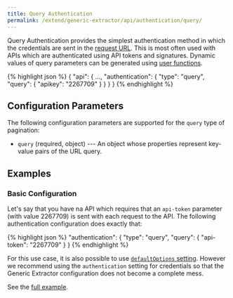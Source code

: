 ```yaml
---
title: Query Authentication
permalink: /extend/generic-extractor/api/authentication/query/
---
```


Query Authentication provides the simplest authentication method in which
the credentials are sent in the [request URL](/extend/generic-extractor/tutorial/rest#url).
This is most often used with APIs which are authenticated using API tokens and
signatures. Dynamic values of query parameters can be generated using 
[user functions](/extend/generic-extractor/user-functions/).

{% highlight json %}
{
    "api": {
        ...,
        "authentication": {
            "type": "query",
            "query": {
                "apikey": "2267709"
            }
        }
    }
}
{% endhighlight %}

## Configuration Parameters
The following configuration parameters are supported for the `query` type of pagination:

- `query` (required, object) --- An object whose properties represent key-value pairs of the URL query.

## Examples

### Basic Configuration
Let's say that you have na API which requires that an `api-token` parameter (with value 2267709) is sent with
each request to the API. The following authentication configuration does exactly that:

{% highlight json %}
"authentication": {
    "type": "query",
    "query": {
        "api-token": "2267709"
    }
}
{% endhighlight %}

For this use case, it is also possible to use [`defaultOptions` setting](/extend/generic-extractor/api/#default-parameters).
However we recommend using the `authentication` setting for credentials so that the Generic Extractor
configuration does not become a complete mess.

See the [full example](todo:077-query-auth).
